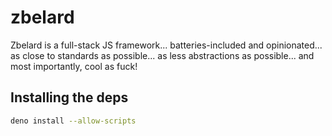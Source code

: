 # zbelard
Zbelard is a full-stack JS framework... batteries-included and opinionated... as close to standards as possible... as less abstractions as possible... and most importantly, cool as fuck!

## Installing the deps

```bash
deno install --allow-scripts
```
